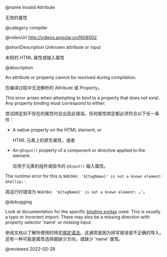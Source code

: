 @name Invalid Attribute

无效的属性

@category compiler

@videoUrl http://videos.angular.cn/NG8002

@shortDescription Unknown attribute or input

未知的 HTML 属性或输入属性

@description

An attribute or property cannot be resolved during compilation.

在编译过程中无法解析的 Attribute 或 Property。

This error arises when attempting to bind to a property that does not exist.
Any property binding must correspond to either:

尝试绑定到不存在的属性时会出现此错误。任何属性绑定都必须符合以下任一条件：

* A native property on the HTML element, or

  HTML 元素上的原生属性，或者

* An `@Input()` property of a component or directive applied to the element.

  应用于元素的组件或指令的 `@Input()` 输入属性。

The runtime error for this is `NG0304: '${tagName}' is not a known element: &hellip;'`.

其运行时错误为 `NG0304: '${tagName}' is not a known element: …'`。

@debugging

Look at documentation for the specific [binding syntax](guide/binding-syntax) used. This is usually a typo or incorrect import.
There may also be a missing direction with property selector 'name' or missing input.

参阅文档以了解所使用的特定[绑定语法](guide/binding-syntax)。这通常是因为拼写错误或不正确的导入。还有一种可能是属性选择器缺少方向，或缺少 'name' 属性。

<!-- links -->

<!-- external links -->

<!-- end links -->

@reviewed 2022-02-28